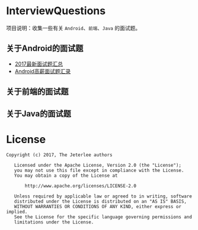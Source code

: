 # InterviewQuestions
项目说明：收集一些有关 `Android`、`前端`、`Java` 的面试题。


## 关于Android的面试题
- [2017最新面试题汇总](http://www.jianshu.com/p/3acf5b12fff8)
- [Android高薪面试题汇录](http://www.jianshu.com/p/695e06881d3b)


## 关于前端的面试题


## 关于Java的面试题


# License
```
Copyright (c) 2017, The Jeterlee authors 

   Licensed under the Apache License, Version 2.0 (the "License");
   you may not use this file except in compliance with the License.
   You may obtain a copy of the License at

       http://www.apache.org/licenses/LICENSE-2.0

   Unless required by applicable law or agreed to in writing, software
   distributed under the License is distributed on an "AS IS" BASIS,
   WITHOUT WARRANTIES OR CONDITIONS OF ANY KIND, either express or implied.
   See the License for the specific language governing permissions and
   limitations under the License.
```
